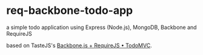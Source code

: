 # req-backbone-todo-app
a simple todo application using Express (Node.js), MongoDB, Backbone and RequireJS

based on TasteJS's [Backbone.js + RequireJS • TodoMVC](http://todomvc.com/examples/backbone_require/).
